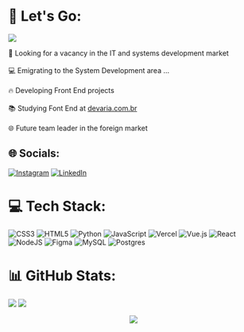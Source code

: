 # 💫 Let's Go:

[![](https://visitcount.itsvg.in/api?id=mariorenanofc&icon=0&color=8)](https://visitcount.itsvg.in)

👔 Looking for a vacancy in the IT and systems development market<br><br>
💻 Emigrating to the System Development area ...<br><br>
🔥 Developing Front End projects<br><br>
📚 Studying Font End at [devaria.com.br](https://www.devaria.com.br/)<br><br>
🌐 Future team leader in the foreign market


## 🌐 Socials:
[![Instagram](https://img.shields.io/badge/Instagram-%23E4405F.svg?logo=Instagram&logoColor=white)](https://instagram.com/mariorenandev/) 
[![LinkedIn](https://img.shields.io/badge/LinkedIn-%230077B5.svg?logo=linkedin&logoColor=white)](https://linkedin.com/in/https://www.linkedin.com/in/mariorenandev/) 

# 💻 Tech Stack:
![CSS3](https://img.shields.io/badge/css3-%231572B6.svg?style=for-the-badge&logo=css3&logoColor=white) ![HTML5](https://img.shields.io/badge/html5-%23E34F26.svg?style=for-the-badge&logo=html5&logoColor=white) ![Python](https://img.shields.io/badge/python-3670A0?style=for-the-badge&logo=python&logoColor=ffdd54) ![JavaScript](https://img.shields.io/badge/javascript-%23323330.svg?style=for-the-badge&logo=javascript&logoColor=%23F7DF1E) ![Vercel](https://img.shields.io/badge/vercel-%23000000.svg?style=for-the-badge&logo=vercel&logoColor=white) ![Vue.js](https://img.shields.io/badge/vuejs-%2335495e.svg?style=for-the-badge&logo=vuedotjs&logoColor=%234FC08D) ![React](https://img.shields.io/badge/react-%2320232a.svg?style=for-the-badge&logo=react&logoColor=%2361DAFB) ![NodeJS](https://img.shields.io/badge/node.js-6DA55F?style=for-the-badge&logo=node.js&logoColor=white) 	![Figma](https://img.shields.io/badge/figma-%23F24E1E.svg?style=for-the-badge&logo=figma&logoColor=white) ![MySQL](https://img.shields.io/badge/mysql-%2300f.svg?style=for-the-badge&logo=mysql&logoColor=white) ![Postgres](https://img.shields.io/badge/postgres-%23316192.svg?style=for-the-badge&logo=postgresql&logoColor=white)
# 📊 GitHub Stats:
![](https://github-readme-stats.vercel.app/api?username=mariorenanofc&theme=merko&hide_border=false&include_all_commits=false&count_private=true)
![](https://github-readme-streak-stats.herokuapp.com/?user=mariorenanofc&theme=merko&hide_border=false)<br/>
<div align="center">
          
[![](https://github-readme-stats.vercel.app/api/top-langs/?username=mariorenanofc&langs_count=10&layout=compact&theme=merko&hide_border=false)](https://github.com/mariorenanofc)


          
</div>

